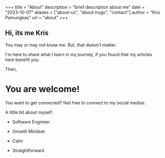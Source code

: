 +++
title = "About"
description = "brief description about me"
date = "2023-10-07"
aliases = ["about-us", "about-hugo", "contact"]
author = "Kris Pamungkas"
url = "about"
+++

## Hi, its me Kris

You may or may not know me. But, that doesn't matter.

I'm here to share what I learn in my journey, if you found that my articles here benefit you. 

Then,

# You are welcome!

You want to get connected? feel free to connect to my social medias.

A little bit about myself:

- Software Engineer

- Growth Mindset

- Calm

- Straightforward